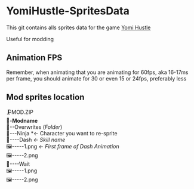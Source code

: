 # YomiHustle-SpritesData

This git contains alls sprites data for the game [Yomi Hustle](https://ivysly.itch.io/yomi-hustle)

Useful for modding

## Animation FPS
Remember, when animating that you are animating for 60fps, aka 16-17ms per frame, you should animate for 30 or even 15 or 24fps, preferably less


## Mod sprites location
🗜️MOD.ZIP   
📁-**Modname**  
📁--Overwrites  (*Folder*)  
📁---Ninja  *<- Character you want to re-sprite  
📁----Dash  *<- Skill name*  
🖼️-----1.png *<- First frame of Dash Animation*  
🖼️-----2.png  
📁----Wait  
🖼️-----1.png  
🖼️-----2.png  